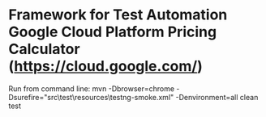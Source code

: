Framework for Test Automation Google Cloud Platform Pricing Calculator (https://cloud.google.com/)
=================

Run from command line:
mvn -Dbrowser=chrome -Dsurefire="src\test\resources\testng-smoke.xml" -Denvironment=all clean test